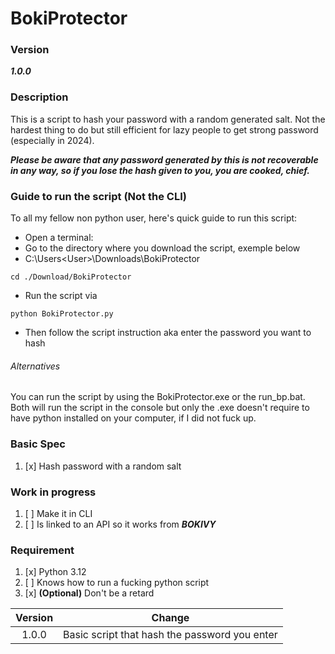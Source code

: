 # BokiProtector

### Version
_**1.0.0**_

### Description

This is a script to hash your password with a random generated salt.
Not the hardest thing to do but still efficient for lazy people to get strong password (especially in 2024).

_**Please be aware that any password generated by this is not recoverable in any way, 
so if you lose the hash given to you, you are cooked, chief.**_

### Guide to run the script (Not the CLI)

To all my fellow non python user, here's quick guide to run this script:

* Open a terminal:
* Go to the directory where you download the script, exemple below
* 
    C:\Users\<User>\Downloads\BokiProtector
```
cd ./Download/BokiProtector
```
* Run the script via 
```
python BokiProtector.py
```

* Then follow the script instruction aka enter the password you want to hash

###### Alternatives

You can run the script by using the BokiProtector.exe or the run_bp.bat.
Both will run the script in the console but only the .exe doesn't require to have python installed on your computer, if I did not fuck up.

### Basic Spec

1. [x] Hash password with a random salt

### Work in progress
1. [ ] Make it in CLI
2. [ ] Is linked to an API so it works from _**BOKIVY**_

### Requirement
1. [x] Python 3.12
2. [ ] Knows how to run a fucking python script
3. [x] **(Optional)** Don't be a retard


| Version |                    Change                     |
|:-------:|:---------------------------------------------:|
|  1.0.0  | Basic script that hash the password you enter |
